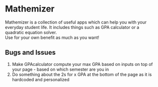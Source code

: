 # Mathemizer
Mathemizer is a collection of useful apps which can help you with your everyday student life. It includes things such as GPA calculator or a quadratic equation solver.  
Use for your own benefit as much as you want!

## Bugs and Issues
1. Make GPAcalculator compute your max GPA based on inputs on top of your page - based on which semester are you in  
2. Do something about the 2s for x GPA at the bottom of the page as it is hardcoded and personalized  